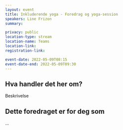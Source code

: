 ```yaml
---
layout: event
title: Inkluderende yoga - Foredrag og yoga-session
speakers: Line Frizon
summary:

privacy: public
location-type: stream
location-name: Teams
location-link:
registration-link:

event-date: 2022-05-09T08:15
event-date-end: 2022-05-09T09:30
---
```

## Hva handler det her om?
Beskrivelse

## Dette foredraget er for deg som
...

